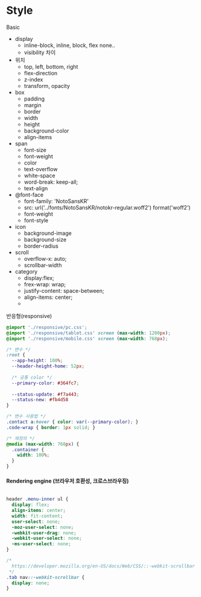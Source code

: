 # Style

Basic

* display
  * inline-block, inline, block, flex none..
  * visibility 차이
* 위치
  * top, left, bottom, right
  * flex-direction
  * z-index
  * transform, opacity
* box
  * padding
  * margin
  * border
  * width
  * height
  * background-color
  * align-items
* span
  * font-size
  * font-weight
  * color
  * text-overflow
  * white-space
  * word-break: keep-all;
  * text-align
* @font-face
  * font-family: 'NotoSansKR'
  * src: url('../fonts/NotoSansKR/notokr-regular.woff2') format('woff2')
  * font-weight
  * font-style
* icon
  * background-image
  * background-size
  * border-radius
* scroll
  * overflow-x: auto;
  * scrollbar-width
* category
  * display:flex;
  * frex-wrap: wrap;
  * justify-content: space-between;
  * align-items: center;
  *



반응형(responsive)

```css
@import './responsive/pc.css';
@import './responsive/tablet.css' screen (max-width: 1200px);
@import './responsive/mobile.css' screen (max-width: 768px);

/* 변수 */
:root {
  --app-height: 100%;
  --header-height-home: 52px;
  
  /* 공통 color */
  --primary-color: #364fc7;
  
  --status-update: #f7a443;
  --status-new: #fb4d58
} 

/* 변수 사용법 */
.contact a:hover { color: var(--primary-color); }
.code-wrap { border: 1px solid; }

/* 재정의 */
@media (max-width: 768px) {
  .container {
    width: 100%;
  }
}
```

#### Rendering engine (브라우저 호환성, 크로스브라우징)

```css

header .menu-inner ul {
  display: flex;
  align-items: center;
  width: fit-content;
  user-select: none;
  -moz-user-select: none;
  -webkit-user-drag: none;
  -webkit-user-select: none;
  -ms-user-select: none;
}

/*
  https://developer.mozilla.org/en-US/docs/Web/CSS/::-webkit-scrollbar
 */
.tab nav::-webkit-scrollbar {
  display: none;
}

```
